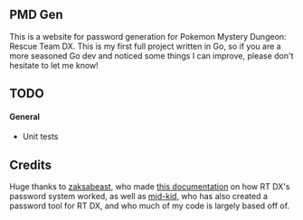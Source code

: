 ## PMD Gen

This is a website for password generation for Pokemon Mystery Dungeon: Rescue Team DX. This is my first full project written in Go, so if you are a more seasoned Go dev and noticed some things I can improve, please don't hesitate to let me know!

## TODO
#### General
- Unit tests

## Credits

Huge thanks to [zaksabeast](https://github.com/zaksabeast), who made [this documentation](https://gist.github.com/zaksabeast/fed5730156e26fb3e805e234fcbea60b) on how RT DX's password system worked, as well as [mid-kid](https://github.com/mid-kid), who has also created a password tool for RT DX, and who much of my code is largely based off of.
